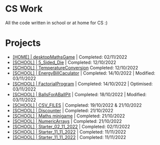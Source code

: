 # CS Work
All the code written in school or at home for CS :)

# Projects
- [[HOME] | desktopMathsGame](./CompletedAtHome/desktopMathsGame/README.md) | Completed: 02/11/2022
- [[SCHOOL] | 5_Sided_Die](./CompletedInSchool/5_Sided_Die/code.py) | Completed: 12/10/2022
- [[SCHOOL] | TemperatureConversion](./CompletedInSchool/TemperatureConversion/code.py) Completed: 12/10/2022
- [[SCHOOL] | EnergyBillCaculator](./CompletedInSchool/energyBillCalculator/code.py) | Completed: 14/10/2022 | Modified: 03/11/2022
- [[SCHOOL] | FactorialProgram](./CompletedInSchool/factorials/code.py) | Completed: 14/10/2022 | Optimised: 03/11/2022
- [[SCHOOL] | BallsForABallPit](./CompletedInSchool/ballsForABallPit/code.py) | Completed: 18/10/2022 | Modified: 03/11/2022
- [[SCHOOL] | CSV_FILES](./CompletedInSchool/CSV_Files) | Completed: 19/10/2022 & 21/10/2022
- [[SCHOOL] | Discounter](./CompletedInSchool/Discounter/code.py) | Completed: 21/10/2022
- [[SCHOOL] | Maths minigame](./CompletedInSchool/AMathsMinigame/code.py) | Completed: 21/10/2022
- [[SCHOOL] | NumericArrays](./CompletedInSchool/2D_Numerical_Arrays) | Completed: 21/10/2022
- [[SCHOOL] | Starter_02_11_2022](./CompletedInSchool/Starter_02_11_2022/code.py) | Completed: 02/11/2022
- [[SCHOOL] | Starter_11_11_2022](./CompletedInSchool/StarterTask/PythonBasics_001.py) | Completed: 11/11/2022
- [[SCHOOL] | Starter_11_11_2022](./CompletedInSchool/StarterTask/PythonIfStatements_012.py) | Completed: 11/11/2022
